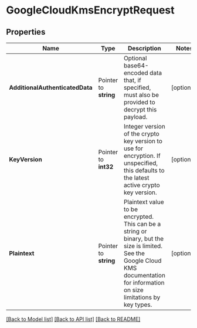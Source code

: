 # GoogleCloudKmsEncryptRequest


## Properties

Name | Type | Description | Notes
------------ | ------------- | ------------- | -------------
**AdditionalAuthenticatedData** | Pointer to **string** | Optional base64-encoded data that, if specified, must also be provided to decrypt this payload. | [optional] 
**KeyVersion** | Pointer to **int32** | Integer version of the crypto key version to use for encryption. If unspecified, this defaults to the latest active crypto key version. | [optional] 
**Plaintext** | Pointer to **string** | Plaintext value to be encrypted. This can be a string or binary, but the size is limited. See the Google Cloud KMS documentation for information on size limitations by key types. | [optional] 





[[Back to Model list]](../README.md#documentation-for-models) [[Back to API list]](../README.md#documentation-for-api-endpoints) [[Back to README]](../README.md)



